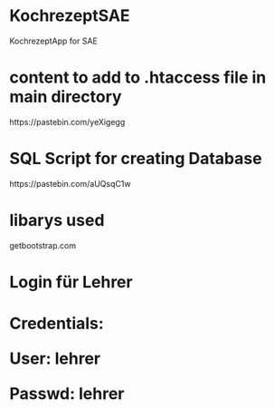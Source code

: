 # KochrezeptSAE
KochrezeptApp for SAE

<h1>content to add to .htaccess file in main directory</h1>
https://pastebin.com/yeXigegg

<h1>SQL Script for creating Database</h1>
https://pastebin.com/aUQsqC1w

<h1>libarys used</h1>
getbootstrap.com

<h1>Login für Lehrer<h1>
<p>Credentials:</p>
<p>User: lehrer</p>
<p>Passwd: lehrer</p>
